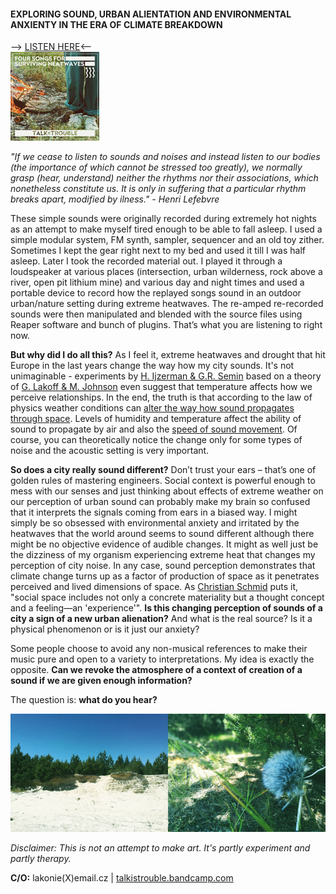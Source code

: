 #### EXPLORING SOUND, URBAN ALIENTATION AND ENVIRONMENTAL ANXIENTY IN THE ERA OF CLIMATE BREAKDOWN
--> [LISTEN HERE](https://talkistrouble.bandcamp.com)<--<br>
![cover](minicover.jpg) 

*"If we cease to listen to sounds and noises and instead listen to our bodies (the importance of which cannot be stressed too greatly), we normally grasp (hear, understand) neither the rhythms nor their associations, which nonetheless constitute us. It is only in suffering that a particular rhythm breaks apart, modified by ilness." - Henri Lefebvre*

These simple sounds were originally recorded during extremely hot nights as an attempt to make myself tired enough to be able to fall asleep. I used a simple modular system, FM synth, sampler, sequencer and an old toy zither. Sometimes I kept the gear right next to my bed and used it till I was half asleep. Later I took the recorded material out. I played it through a loudspeaker at various places (intersection, urban wilderness, rock above a river, open pit lithium mine) and various day and night times and used a portable device to record how the replayed songs sound in an outdoor urban/nature setting during extreme heatwaves. The re-amped re-recorded sounds were then manipulated and blended with the source files using Reaper software and bunch of plugins. That’s what you are listening to right now. 

**But why did I do all this?** As I feel it, extreme heatwaves and drought that hit Europe in the last years change the way how my city sounds. It's not unimaginable - experiments by [H. Ijzerman & G.R. Semin](https://www.jstor.org/stable/40575170?seq=1#page_scan_tab_contents) based on a theory of [G. Lakoff & M. Johnson](https://www.goodreads.com/book/show/31856.Philosophy_in_the_Flesh) even suggest that temperature affects how we perceive relationships. In the end, the truth is that according to the law of physics weather conditions can [alter the way how sound propagates through space](http://www.rane.com/pdf/eespeed.pdf). Levels of humidity and temperature affect the ability of sound to propagate by air and also the [speed of sound movement](http://www.sengpielaudio.com/calculator-airpressure.htm). Of course, you can theoretically notice the change only for some types of noise and the acoustic setting is very important. 

**So does a city really sound different?**  Don’t trust your ears – that’s one of golden rules of mastering engineers. Social context is powerful enough to mess with our senses and just thinking about effects of extreme weather on our perception of urban sound can probably make my brain so confused that it interprets the signals coming from ears in a biased way. I might simply be so obsessed with environmental anxiety and irritated by the heatwaves that the world around seems to sound different although there might be no objective evidence of audible changes. It might as well just be the dizziness of my organism experiencing extreme heat that changes my perception of city noise. In any case, sound perception demonstrates that climate change turns up as a factor of production of space as it penetrates perceived and lived dimensions of space.  As [Christian Schmid](http://www.mom.arq.ufmg.br/mom/babel/textos/lefebvre_space_everyday.pdf) puts it, "social space includes not only a concrete materiality but a thought concept and a feeling—an 'experience'". **Is this changing perception of sounds of a city a sign of a new urban alienation?** And what is the real source? Is it a physical phenomenon or is it just our anxiety?

Some people choose to avoid any non-musical references to make their music pure and open to a variety to interpretations. My idea is exactly the opposite. **Can we revoke the atmosphere of a context of creation of a sound if we are given enough information?** 

The question is: **what do you hear?**

![image](sites.jpg)

*Disclaimer: This is not an attempt to make art. It's partly experiment and partly therapy.*

**C/O:**
lakonie(X)email.cz | [talkistrouble.bandcamp.com](https://talkistrouble.bandcamp.com)


